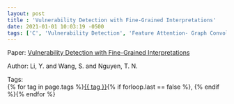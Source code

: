 ```yaml
---
layout: post
title : 'Vulnerability Detection with Fine-Grained Interpretations'
date: 2021-01-01 10:03:19 -0500
tags: ['C', 'Vulnerability Detection', 'Feature Attention- Graph Convolutional Network', 'Abstract Syntax Tree (AST)', 'Program Dependence Graph (PDG)', 'Tokenizer']
---
```

Paper: [Vulnerability Detection with Fine-Grained Interpretations](https://dl.acm.org/doi/abs/10.1145/3468264.3468597)

Author: Li, Y. and Wang, S. and Nguyen, T. N.




 Tags:  
        <span>{% for tag in page.tags %}<a href="/tags/#{{ tag | slugify }}">{{ tag }}</a>{% if forloop.last == false %}, {% endif %}{% endfor %}</span>
